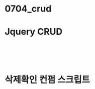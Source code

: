 # 0704_crud
# Jquery CRUD
<pre><code>
<script src="https://code.jquery.com/jquery-3.3.1.slim.min.js"
     integrity="sha384-q8i/X+965DzO0rT7abK41JStQIAqVgRVzpbzo5smXKp4YfRvH+8abtTE1Pi6jizo"
      crossorigin="anonymous"></script>
</code></pre>
        
# 삭제확인 컨펌 스크립트

<pre><code>
  <script>
       $('#delete').click(function () {
           if (confirm('Are you sure?') == true) {
           } else {
               return false;
           }
      });
   </script>
</code></pre>
